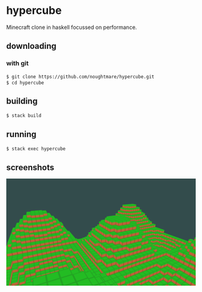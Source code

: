 # hypercube
Minecraft clone in haskell focussed on performance.

## downloading
### with git
```shell
$ git clone https://github.com/noughtmare/hypercube.git
$ cd hypercube
```

## building
```shell
$ stack build
```

## running
```shell
$ stack exec hypercube
```

## screenshots

![screenshot01.png](./screenshots/screenshot01.png)
